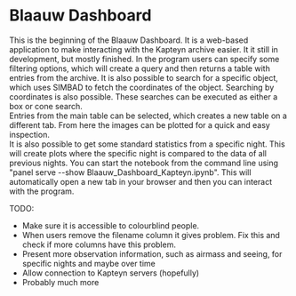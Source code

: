 # Blaauw Dashboard
This is the beginning of the Blaauw Dashboard. It is a web-based application to make interacting with the Kapteyn archive easier. It it still in development, but mostly finished. In the program users can specify some filtering options, which will create a query and then returns a table with entries from the archive. It is also possible to search for a specific object, which uses SIMBAD to fetch the coordinates of the object. Searching by coordinates is also possible. These searches can be executed as either a box or cone search.  
Entries from the main table can be selected, which creates a new table on a different tab. From here the images can be plotted for a quick and easy inspection.  
It is also possible to get some standard statistics from a specific night. This will create plots where the specific night is compared to the data of all previous nights.
You can start the notebook from the command line using "panel serve --show Blaauw_Dashboard_Kapteyn.ipynb". This will automatically open a new tab in your browser and then you can interact with the program.

TODO:
- Make sure it is accessible to colourblind people.
- When users remove the filename column it gives problem. Fix this and check if more columns have this problem.
- Present more observation information, such as airmass and seeing, for specific nights and maybe over time
- Allow connection to Kapteyn servers (hopefully)
- Probably much more
